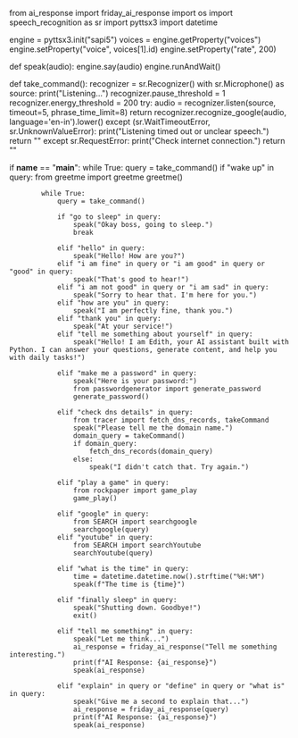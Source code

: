 from ai_response import friday_ai_response
import os
import speech_recognition as sr
import pyttsx3
import datetime

engine = pyttsx3.init("sapi5")
voices = engine.getProperty("voices")
engine.setProperty("voice", voices[1].id)
engine.setProperty("rate", 200)

def speak(audio):
    engine.say(audio)
    engine.runAndWait()

def take_command():
    recognizer = sr.Recognizer()
    with sr.Microphone() as source:
        print("Listening...")
        recognizer.pause_threshold = 1
        recognizer.energy_threshold = 200
        try:
            audio = recognizer.listen(source, timeout=5, phrase_time_limit=8)
            return recognizer.recognize_google(audio, language='en-in').lower()
        except (sr.WaitTimeoutError, sr.UnknownValueError):
            print("Listening timed out or unclear speech.")
            return ""
        except sr.RequestError:
            print("Check internet connection.")
            return ""

if __name__ == "__main__":
    while True:
        query = take_command()
        if "wake up" in query:
            from greetme import greetme
            greetme()

            while True:
                query = take_command()

                if "go to sleep" in query:
                    speak("Okay boss, going to sleep.")
                    break

                elif "hello" in query:
                    speak("Hello! How are you?")
                elif "i am fine" in query or "i am good" in query or "good" in query:
                    speak("That's good to hear!")
                elif "i am not good" in query or "i am sad" in query:
                    speak("Sorry to hear that. I'm here for you.")
                elif "how are you" in query:
                    speak("I am perfectly fine, thank you.")
                elif "thank you" in query:
                    speak("At your service!")
                elif "tell me something about yourself" in query:
                    speak("Hello! I am Edith, your AI assistant built with Python. I can answer your questions, generate content, and help you with daily tasks!")

                elif "make me a password" in query:
                    speak("Here is your password:")
                    from passwordgenerator import generate_password
                    generate_password()

                elif "check dns details" in query:
                    from tracer import fetch_dns_records, takeCommand
                    speak("Please tell me the domain name.")
                    domain_query = takeCommand()
                    if domain_query:
                        fetch_dns_records(domain_query)
                    else:
                        speak("I didn't catch that. Try again.")

                elif "play a game" in query:
                    from rockpaper import game_play
                    game_play()

                elif "google" in query:
                    from SEARCH import searchgoogle
                    searchgoogle(query)
                elif "youtube" in query:
                    from SEARCH import searchYoutube
                    searchYoutube(query)

                elif "what is the time" in query:
                    time = datetime.datetime.now().strftime("%H:%M")
                    speak(f"The time is {time}")

                elif "finally sleep" in query:
                    speak("Shutting down. Goodbye!")
                    exit()

                elif "tell me something" in query:
                    speak("Let me think...")
                    ai_response = friday_ai_response("Tell me something interesting.")
                    print(f"AI Response: {ai_response}")
                    speak(ai_response)

                elif "explain" in query or "define" in query or "what is" in query:
                    speak("Give me a second to explain that...")
                    ai_response = friday_ai_response(query)
                    print(f"AI Response: {ai_response}")
                    speak(ai_response)
